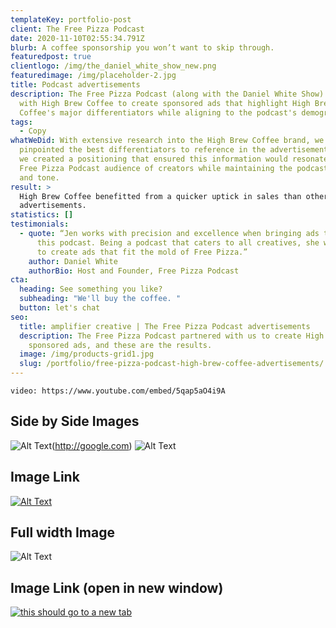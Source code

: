 ```yaml
---
templateKey: portfolio-post
client: The Free Pizza Podcast
date: 2020-11-10T02:55:34.791Z
blurb: A coffee sponsorship you won’t want to skip through.
featuredpost: true
clientlogo: /img/the_daniel_white_show_new.png
featuredimage: /img/placeholder-2.jpg
title: Podcast advertisements
description: The Free Pizza Podcast (along with the Daniel White Show) partnered
  with High Brew Coffee to create sponsored ads that highlight High Brew
  Coffee's major differentiators while aligning to the podcast's demographic.
tags:
  - Copy
whatWeDid: With extensive research into the High Brew Coffee brand, we first
  pinpointed the best differentiators to reference in the advertisement. Then,
  we created a positioning that ensured this information would resonate with the
  Free Pizza Podcast audience of creators while maintaining the podcast’s voice
  and tone.
result: >
  High Brew Coffee benefitted from a quicker uptick in sales than other podcast
  advertisements.
statistics: []
testimonials:
  - quote: “Jen works with precision and excellence when bringing ads to life for
      this podcast. Being a podcast that caters to all creatives, she was able
      to create ads that fit the mold of Free Pizza.”
    author: Daniel White
    authorBio: Host and Founder, Free Pizza Podcast
cta:
  heading: See something you like?
  subheading: "We'll buy the coffee. "
  button: let's chat
seo:
  title: amplifier creative | The Free Pizza Podcast advertisements
  description: The Free Pizza Podcast partnered with us to create High Brew Coffee
    sponsored ads, and these are the results.
  image: /img/products-grid1.jpg
  slug: /portfolio/free-pizza-podcast-high-brew-coffee-advertisements/
---
```


`video: https://www.youtube.com/embed/5qap5aO4i9A`

## Side by Side Images

![Alt Text](/img/404-cropped.jpg#width=49%;float=left;" 'Test')(http://google.com)
![Alt Text](/img/404-cropped.jpg#width=49%;float=left;margin-left=1%;" 'Test')

## Image Link

[![Alt Text](/img/404-cropped.jpg#external-link=external-link;width=100%;'Test')](http://google.com/)

## Full width Image

![Alt Text](/img/404-cropped.jpg 'Test')

## Image Link (open in new window)

<a target="blank" href="/">

![this should go to a new tab](/img/products-grid2.jpg)

</a>
